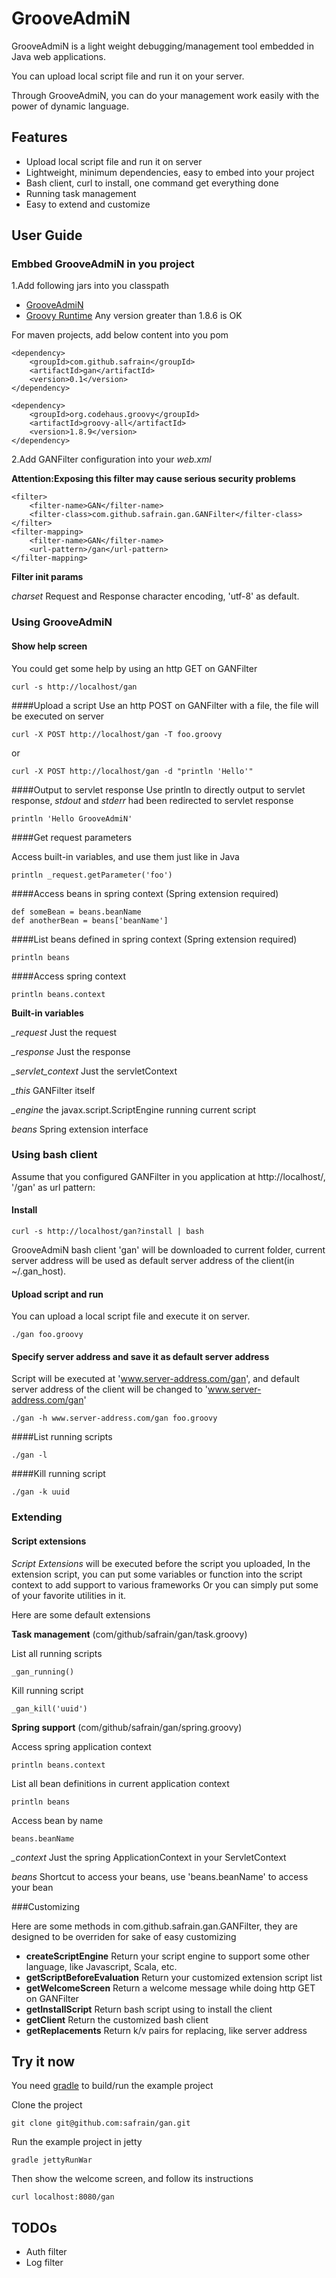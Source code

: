 # GrooveAdmiN
GrooveAdmiN is a light weight debugging/management tool embedded in Java web applications.

You can upload local script file and run it on your server.

Through GrooveAdmiN, you can do your management work easily with the power of dynamic language.

## Features

- Upload local script file and run it on server
- Lightweight, minimum dependencies, easy to embed into your project
- Bash client, curl to install, one command get everything done
- Running task management
- Easy to extend and customize

## User Guide

### Embbed GrooveAdmiN in you project

1.Add following jars into you classpath

- [GrooveAdmiN](http://search.maven.org/remotecontent?filepath=com/github/safrain/gan/0.1/gan-0.1.jar)
- [Groovy Runtime](http://groovy.codehaus.org/Download) Any version greater than 1.8.6 is OK 

For maven projects, add below content into you pom

	<dependency>
		<groupId>com.github.safrain</groupId>
		<artifactId>gan</artifactId>
		<version>0.1</version>
	</dependency>

	<dependency>
		<groupId>org.codehaus.groovy</groupId>
		<artifactId>groovy-all</artifactId>
		<version>1.8.9</version>
	</dependency>
            
2.Add GANFilter configuration into your *web.xml*

**Attention:Exposing this filter may cause serious security problems**

	<filter>
		<filter-name>GAN</filter-name>
		<filter-class>com.github.safrain.gan.GANFilter</filter-class>
	</filter>
	<filter-mapping>
		<filter-name>GAN</filter-name>
		<url-pattern>/gan</url-pattern>
	</filter-mapping>

**Filter init params**

*charset* Request and Response character encoding, 'utf-8' as default.

### Using GrooveAdmiN

#### Show help screen
You could get some help by using an http GET on GANFilter

    curl -s http://localhost/gan

####Upload a script 
Use an http POST on GANFilter with a file, the file will be executed on server

    curl -X POST http://localhost/gan -T foo.groovy

or

    curl -X POST http://localhost/gan -d "println 'Hello'"

####Output to servlet response
Use println to directly output to servlet response, *stdout* and *stderr* had been redirected to servlet response
    
    println 'Hello GrooveAdmiN'

####Get request parameters

Access built-in variables, and use them just like in Java

    println _request.getParameter('foo')

####Access beans in spring context (Spring extension required)
    
    def someBean = beans.beanName
    def anotherBean = beans['beanName']
    
####List beans defined in spring context (Spring extension required)

    println beans
    
####Access spring context

    println beans.context

**Built-in variables**

*_request* Just the request

*_response* Just the response

*\_servlet\_context* Just the servletContext

*_this* GANFilter itself

*_engine* the javax.script.ScriptEngine running current script

*beans* Spring extension interface

### Using bash client

Assume that you configured GANFilter in you application at http://localhost/, '/gan' as url pattern:

#### Install

	curl -s http://localhost/gan?install | bash

GrooveAdmiN bash client 'gan' will be downloaded to current folder, current server address will be used as default server address of the client(in ~/.gan_host).

#### Upload script and run

You can upload a local script file and execute it on server.

	./gan foo.groovy

#### Specify server address and save it as default server address
Script will be executed at 'www.server-address.com/gan', and default server address of the client will be changed to 'www.server-address.com/gan'

    ./gan -h www.server-address.com/gan foo.groovy

####List running scripts
    
    ./gan -l
    
####Kill running script

    ./gan -k uuid

### Extending

#### Script extensions
*Script Extensions* will be executed before the script you uploaded,
In the extension script, you can put some variables or function into the script context to add support to various frameworks
Or you can simply put some of your favorite utilities in it.

Here are some default extensions

**Task management** (com/github/safrain/gan/task.groovy)

List all running scripts

    _gan_running()

Kill running script

    _gan_kill('uuid')

**Spring support** (com/github/safrain/gan/spring.groovy)

Access spring application context

    println beans.context

List all bean definitions in current application context

    println beans
    
Access bean by name

    beans.beanName

*_context* Just the spring ApplicationContext in your ServletContext

*beans* Shortcut to access your beans, use 'beans.beanName' to access your bean

###Customizing

Here are some methods in com.github.safrain.gan.GANFilter, they are designed to be overriden for sake of easy customizing

* **createScriptEngine** Return your script engine to support some other language, like Javascript, Scala, etc.
* **getScriptBeforeEvaluation** Return your customized extension script list
* **getWelcomeScreen** Return a welcome message while doing http GET on GANFilter
* **getInstallScript** Return bash script using to install the client
* **getClient** Return the customized bash client
* **getReplacements** Return k/v pairs for replacing, like server address

## Try it now

You need [gradle](http://www.gradle.org/) to build/run the example project
    
Clone the project

    git clone git@github.com:safrain/gan.git

Run the example project in jetty

    gradle jettyRunWar
    
Then show the welcome screen, and follow its instructions
   
    curl localhost:8080/gan

## TODOs

* Auth filter
* Log filter